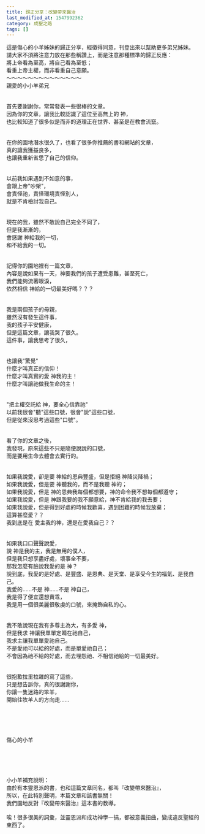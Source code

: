 ```yaml
---
title: 歸正分享：改變帶來醫治
last_modified_at: 1547992362
category: 成聖之路
tags: []
---
```


這是傷心的小羊姊妹的歸正分享，經徵得同意，刊登出來以幫助更多弟兄姊妹。<br>請大家不須將注意力放在那些稱讚上，而是注意那種標準的歸正反應：<br>將上帝看為至高，將自己看為至低；<br>看重上帝主權，而非看重自己意願。<br><!--more-->～～～～～～～～～～～～～～<br>親愛的小小羊弟兄<br> <br><br>首先要謝謝你，常常發表一些很棒的文章。<br>因為你的文章，讓我比較認識了這位至高無上的 神，   <br>也比較知道了很多似是而非的道理正在世界、甚至是在教會流竄。<br><br> <br>在你的園地潛水很久了，也看了很多你推薦的書和網站的文章，<br>真的讓我獲益良多，<br>也讓我重新省思了自己的信仰。<br> <br><br>以前我如果遇到不如意的事， <br>會跟上帝"吵架"，<br>會責怪祂，責怪環境責怪別人，<br>就是不肯檢討我自己。<br> <br><br>現在的我，雖然不敢說自己完全不同了，<br>但是我漸漸的， <br>會感謝  神給我的一切， <br>和不給我的一切。<br><br> <br>記得你的園地裡有一篇文章，<br>內容是說如果有一天，神要我們的孩子遭受患難，甚至死亡，<br>我們能夠流著眼淚，   <br>依然相信 神給的一切最美好嗎？？？<br><br> <br>我是兩個孩子的母親， <br>雖然沒有發生這件事，  <br>我的孩子平安健康，  <br>但是這篇文章，讓我哭了很久。<br>這件事，讓我思考了很久，<br> <br><br>也讓我"驚覺" <br>什麼才叫真正的信仰！<br>什麼才叫真實的愛 神我的主！<br>什麼才叫讓祂做我生命的主！<br> <br><br>"把主權交託給 神，要全心信靠祂"<br>以前我很會"聽"這些口號，很會"說"這些口號，<br>但是從來沒思考過這些"口號"。<br> <br><br>看了你的文章之後，<br>我發現，原來這些不只是隨便說說的口號，<br>而是要用生命去體會去實行的。<br><br> <br>如果我說愛，卻是要 神給的恩典豐盛，但是拒絕 神降災降禍；<br>如果我說愛，但是要 神聽我的，而不是我聽 神的；<br>如果我說愛，但是 神的恩典我每個都想要，神的命令我不想每個都遵守；   <br>如果我說愛，但是 神跟我要的我不願意給，神不肯給我的我去要；<br>如果我說愛，但是得到好處的時候我歡喜，遇到困難的時候我放棄；<br>這算甚麼愛？？<br>我到底是在 愛主我的神，還是在愛我自己？？<br> <br><br>如果我口口聲聲說愛，<br>說 神是我的主，我是無用的僕人，<br>但是我只想享盡好處，壞事全不要，<br>那我怎麼有臉說我愛的是 神？<br>說到底，我愛的是好處、是豐盛、是恩典、是天堂、是享受今生的福氣、是我自己。<br>我愛的......不是 神......不是 神自己， <br>我是得了便宜還想賣乖，<br>我是用一個很美麗很敬虔的口號，來掩飾自私的心。<br> <br><br>我不敢說現在我有多尊主為大，有多愛 神，<br>但是我求 神讓我單單定睛在祂自己，<br>我求主讓我單單愛祂自己。<br>不是愛祂可以給的好處，而是單愛祂自己；<br>不會因為祂不給的好處，而去埋怨祂、不相信祂給的一切最美好。<br><br> <br>很抱歉拉里拉雜的寫了這些，<br>只是想告訴你，真的很謝謝你，<br>你讓一隻迷路的笨羊，<br>開始往牧羊人的方向走......<br> <br> <br> <br>    <br><br>                   傷心的小羊<br> <br><br><br><br><br>小小羊補充說明：<br>由於有本靈恩派的書，也和這篇文章同名，都叫『改變帶來醫治』，<br> 所以，在此特別聲明，本篇文章和該書無關！<br> 我們園地反對『改變帶來醫治』這本書的教導。<br><br> 唉！很多很美的詞彙，並靈恩派和成功神學一搞，都被意義扭曲，變成違反聖經的東西了。<br><br><br>
